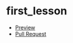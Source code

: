 # first_lesson
  - [Preview](https://sgw8.github.io/first_lesson/)
  - [Pull Request](https://github.com/sgw8/first_lesson/pull/1/files)